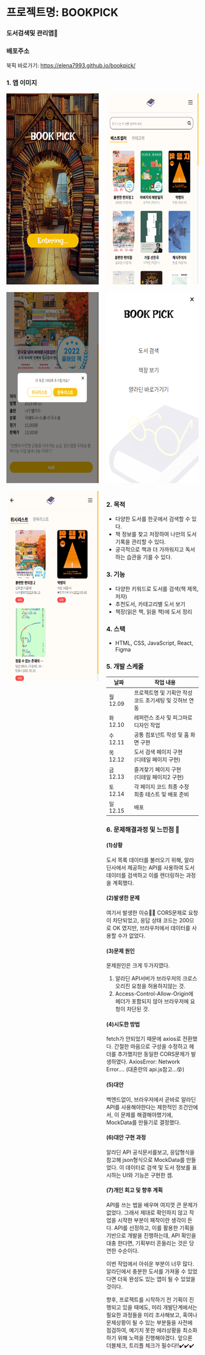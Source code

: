 # 프로젝트명: BOOKPICK

### 도서검색및 관리앱👀

### 배포주소

북픽 바로가기: <https://elena7993.github.io/bookpick/>

### 1. 앱 이미지

<div style="display: grid; grid-template-columns: repeat(2, 1fr); gap: 20px;">
<img src="./public/images/bookpick_home.png" alt="홈화면" width="300" height="500">
<img src="./public/images/bookpick_main.png" alt="홈화면" width="300" height="500">
<img src="./public/images/bookpick_add.png" alt="홈화면" width="300" height="500">
<img src="./public/images/bookpick_menu.png" alt="홈화면" width="300" height="500">
<img src="./public/images/bookpick_shelf.png" alt="홈화면" width="300" height="500">

<div>

<p style="margin: 20px 0;"></p>

### 2. 목적

- 다양한 도서를 한곳에서 검색할 수 있다.
- 책 정보를 찾고 저장하여 나만의 도서기록을 관리할 수 있다.
- 궁극적으로 책과 더 가까워지고 독서하는 습관을 기를 수 있다.

### 3. 기능

- 다양한 키워드로 도서를 검색(책 제목, 저자)
- 추천도서, 카테고리별 도서 보기
- 책장(읽은 책, 읽을 책)에 도서 정리

### 4. 스택

- HTML, CSS, JavaScript, React, Figma

### 5. 개발 스케줄

| 날짜     | 작업 내용                                                 |
| -------- | --------------------------------------------------------- |
| 월 12.09 | 프로젝트명 및 기획안 작성<br>코드 초기세팅 및 깃허브 연동 |
| 화 12.10 | 레퍼런스 조사 및 피그마로 디자인 작업                     |
| 수 12.11 | 공통 컴포넌트 작성 및 홈 화면 구현                        |
| 목 12.12 | 도서 검색 페이지 구현<br>(디테일 페이지 구현)             |
| 금 12.13 | 즐겨찾기 페이지 구현<br>(디테일 페이지2 구현)             |
| 토 12.14 | 각 페이지 코드 최종 수정<br>최종 테스트 및 배포 준비      |
| 일 12.15 | 배포                                                      |

### 6. 문제해결과정 및 느낀점 📍

#### (1)상황

도서 목록 데이터를 불러오기 위해, 알라딘사에서 제공하는 API를 사용하여 도서데이터를 검색하고 이를 렌더링하는 과정을 계획했다.

#### (2)발생한 문제

여기서 발생한 이슈😶‍🌫️ CORS문제로 요청이 차단되었고, 응답 상태 코드는 200으로 OK 였지만, 브라우저에서 데이터를 사용할 수가 없었다.

#### (3)문제 원인

문제원인은 크게 두가지였다.

1. 알라딘 API서버가 브라우저의 크로스 오리진 요청을 허용하지않는 것.
2. Access-Control-Allow-Origin에 헤더가 포함되지 않아 브라우저에 요청이 차단된 것.

#### (4)시도한 방법

fetch가 안되었기 때문에 axios로 전환했다. 간절한 마음으로 구성을 수정하고 헤더를 추가했지만 동일한 CORS문제가 발생하였다.
AxiosError: Network Error....
(대혼란의 api.js참고...😵)

#### (5)대안

백엔드없이, 브라우저에서 곧바로 알라딘 API를 사용해야한다는 제한적인 조건안에서, 이 문제를 해결해야했기에, MockData를 만들기로 결정했다.

#### (6)대안 구현 과정

알라딘 API 공식문서를보고, 응답형식을 참고해 json형식으로 MockData를 만들었다. 이 데이터로 검색 및 도서 정보를 표시하는 UI와 기능은 구현한 셈.

#### (7)개인 회고 및 향후 계획

API를 쓰는 법을 배우며 여지껏 큰 문제가 없었다. 그래서 제대로 확인하지 않고 작업을 시작한 부분이 패착이란 생각이 든다. API를 선정하고, 이를 활용한 기획을 기반으로 개발을 진행하는데, API 확인을 대충 한다면, 기획부터 흔들리는 것은 당연한 수순이다.

이번 작업에서 아쉬운 부분이 너무 많다. 알라딘에서 충분한 도서를 가져올 수 있었다면 더욱 완성도 있는 앱이 될 수 있었을 것이다.

향후, 프로젝트를 시작하기 전 기획이 진행되고 있을 때에도, 미리 개발단계에서는 필요한 과정들을 미리 조사해보고, 혹여나 문제상황이 될 수 있는 부분들을 사전에 점검하여, 예기치 못한 에러상황을 최소화하기 위해 노력을 진행해야겠다.
앞으론 더블체크, 트리플 체크가 필수다!!✔️✔️✔️
